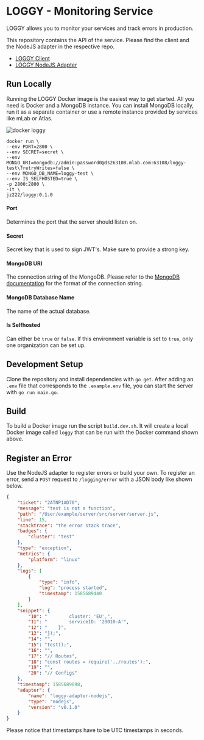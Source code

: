 # LOGGY - Monitoring Service

LOGGY allows you to monitor your services and track errors in production.

This repository contains the API of the service. Please find the client and the NodeJS adapter in the respective repo.

- [LOGGY Client](https://github.com/jz222/loggy-client)
- [LOGGY NodeJS Adapter](https://github.com/jz222/loggy-adapter-nodejs)

## Run Locally

Running the LOGGY Docker image is the easiest way to get started. All you need is Docker and a MongoDB instance. You can install MongoDB locally, run it as a separate container or use a remote instance provided by services like mLab or Atlas.

![docker loggy](https://github.com/jz222/loggy/blob/master/assets/docker-loggy.gif?raw=true)

```
docker run \
--env PORT=2800 \
--env SECRET=secret \
--env MONGO_URI=mongodb://admin:password0@ds263108.mlab.com:63108/loggy-test\?retryWrites=false \
--env MONGO_DB_NAME=loggy-test \
--env IS_SELFHOSTED=true \
-p 2800:2800 \
-it \
jz222/loggy:0.1.0
```

#### Port

Determines the port that the server should listen on.

#### Secret

Secret key that is used to sign JWT's. Make sure to provide a strong key.

#### MongoDB URI

The connection string of the MongoDB. Please refer to the [MongoDB documentation](https://docs.mongodb.com/manual/reference/connection-string/) for the format of the connection string.

#### MongoDB Database Name

The name of the actual database.

#### Is Selfhosted

Can either be `true` or `false`. If this environment variable is set to `true`, only one organization can be set up.

## Development Setup

Clone the repository and install dependencies with `go get`. After adding an `.env` file that corresponds to the `.example.env` file, you can start the server with `go run main.go`.

## Build

To build a Docker image run the script `build.dev.sh`. It will create a local Docker image called `loggy` that can be run with the Docker command shown above.

## Register an Error

Use the NodeJS adapter to register errors or build your own. To register an error, send a `POST` request to `/logging/error` with a JSON body like shown below.

```json
{
	"ticket": "2ATNP1AD70",
	"message": "test is not a function",
	"path": "/User/example/server/src/server/server.js",
	"line": 15,
	"stacktrace": "the error stack trace",
	"badges": {
		"cluster": "test"
	},
	"type": "exception",
	"metrics": {
		"platform": "linux"
	},
	"logs": [
		{
			"type": "info",
			"log": "process started",
			"timestamp": 1585689440
		}
	],
	"snippet": {
        "10": "        cluster: 'EU',",
        "11": "        serviceID: '20010-A'",
        "12": "    }",
        "13": "});",
        "14": "",
        "15": "test();",
        "16": "",
        "17": "// Routes",
        "18": "const routes = require('../routes');",
        "19": "",
        "20": "// Configs"
	},
	"timestamp": 1585689898,
	"adapter": {
		"name": "loggy-adapter-nodejs",
		"type": "nodejs",
		"version": "v0.1.0"
	}
}
```

Please notice that timestamps have to be UTC timestamps in seconds.

